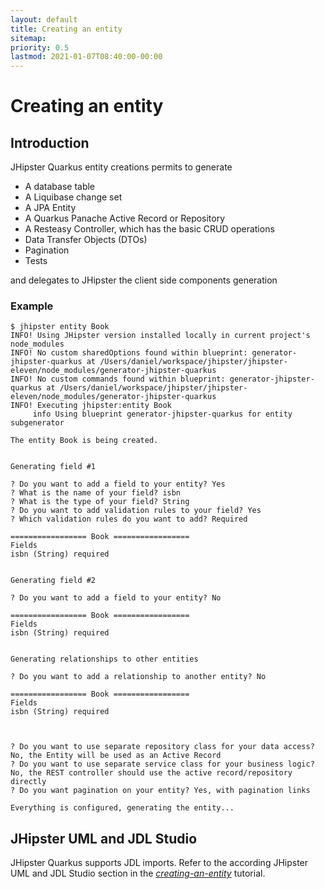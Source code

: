 ```yaml
---
layout: default
title: Creating an entity
sitemap:
priority: 0.5
lastmod: 2021-01-07T08:40:00-00:00
---
```


# Creating an entity

## Introduction 

JHipster Quarkus entity creations permits to generate

* A database table
* A Liquibase change set
* A JPA Entity
* A Quarkus Panache Active Record or Repository
* A Resteasy Controller, which has the basic CRUD operations
* Data Transfer Objects (DTOs)
* Pagination
* Tests 

and delegates to JHipster the client side components generation

### Example

```
$ jhipster entity Book
INFO! Using JHipster version installed locally in current project's node_modules
INFO! No custom sharedOptions found within blueprint: generator-jhipster-quarkus at /Users/daniel/workspace/jhipster/jhipster-eleven/node_modules/generator-jhipster-quarkus
INFO! No custom commands found within blueprint: generator-jhipster-quarkus at /Users/daniel/workspace/jhipster/jhipster-eleven/node_modules/generator-jhipster-quarkus
INFO! Executing jhipster:entity Book
     info Using blueprint generator-jhipster-quarkus for entity subgenerator

The entity Book is being created.


Generating field #1

? Do you want to add a field to your entity? Yes
? What is the name of your field? isbn
? What is the type of your field? String
? Do you want to add validation rules to your field? Yes
? Which validation rules do you want to add? Required

================= Book =================
Fields
isbn (String) required


Generating field #2

? Do you want to add a field to your entity? No

================= Book =================
Fields
isbn (String) required


Generating relationships to other entities

? Do you want to add a relationship to another entity? No

================= Book =================
Fields
isbn (String) required



? Do you want to use separate repository class for your data access? No, the Entity will be used as an Active Record
? Do you want to use separate service class for your business logic? No, the REST controller should use the active record/repository directly
? Do you want pagination on your entity? Yes, with pagination links

Everything is configured, generating the entity...
```

## JHipster UML and JDL Studio

JHipster Quarkus supports JDL imports.
Refer to the according JHipster UML and JDL Studio section in the *[creating-an-entity](http://localhost:4000/creating-an-entity/)* tutorial.